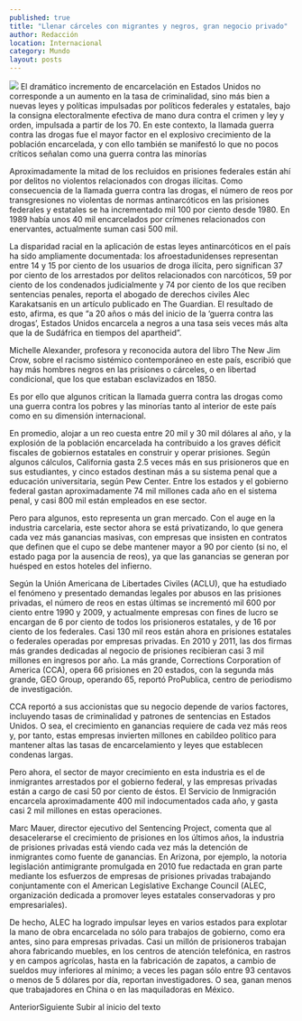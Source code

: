 ```yaml
---
published: true
title: "Llenar cárceles con migrantes y negros, gran negocio privado"
author: Redacción
location: Internacional
category: Mundo
layout: posts
---
```


![](http://i.imgur.com/eNC6FBNm.jpg)
El dramático incremento de encarcelación en Estados Unidos no corresponde a un aumento en la tasa de criminalidad, sino más bien a nuevas leyes y políticas impulsadas por políticos federales y estatales, bajo la consigna electoralmente efectiva de mano dura contra el crimen y ley y orden, impulsada a partir de los 70. En este contexto, la llamada guerra contra las drogas fue el mayor factor en el explosivo crecimiento de la población encarcelada, y con ello también se manifestó lo que no pocos críticos señalan como una guerra contra las minorías

Aproximadamente la mitad de los recluidos en prisiones federales están ahí por delitos no violentos relacionados con drogas ilícitas. Como consecuencia de la llamada guerra contra las drogas, el número de reos por transgresiones no violentas de normas antinarcóticos en las prisiones federales y estatales se ha incrementado mil 100 por ciento desde 1980. En 1989 había unos 40 mil encarcelados por crímenes relacionados con enervantes, actualmente suman casi 500 mil.

La disparidad racial en la aplicación de estas leyes antinarcóticos en el país ha sido ampliamente documentada: los afroestadunidenses representan entre 14 y 15 por ciento de los usuarios de droga ilícita, pero significan 37 por ciento de los arrestados por delitos relacionados con narcóticos, 59 por ciento de los condenados judicialmente y 74 por ciento de los que reciben sentencias penales, reporta el abogado de derechos civiles Alec Karakatsanis en un artículo publicado en The Guardian. El resultado de esto, afirma, es que “a 20 años o más del inicio de la ‘guerra contra las drogas’, Estados Unidos encarcela a negros a una tasa seis veces más alta que la de Sudáfrica en tiempos del apartheid”.

Michelle Alexander, profesora y reconocida autora del libro The New Jim Crow, sobre el racismo sistémico contemporáneo en este país, escribió que hay más hombres negros en las prisiones o cárceles, o en libertad condicional, que los que estaban esclavizados en 1850.

Es por ello que algunos critican la llamada guerra contra las drogas como una guerra contra los pobres y las minorías tanto al interior de este país como en su dimensión internacional.

En promedio, alojar a un reo cuesta entre 20 mil y 30 mil dólares al año, y la explosión de la población encarcelada ha contribuido a los graves déficit fiscales de gobiernos estatales en construir y operar prisiones. Según algunos cálculos, California gasta 2.5 veces más en sus prisioneros que en sus estudiantes, y cinco estados destinan más a su sistema penal que a educación universitaria, según Pew Center. Entre los estados y el gobierno federal gastan aproximadamente 74 mil millones cada año en el sistema penal, y casi 800 mil están empleados en ese sector.

Pero para algunos, esto representa un gran mercado. Con el auge en la industria carcelaria, este sector ahora se está privatizando, lo que genera cada vez más ganancias masivas, con empresas que insisten en contratos que definen que el cupo se debe mantener mayor a 90 por ciento (si no, el estado paga por la ausencia de reos), ya que las ganancias se generan por huésped en estos hoteles del infierno.

Según la Unión Americana de Libertades Civiles (ACLU), que ha estudiado el fenómeno y presentado demandas legales por abusos en las prisiones privadas, el número de reos en estas últimas se incrementó mil 600 por ciento entre 1990 y 2009, y actualmente empresas con fines de lucro se encargan de 6 por ciento de todos los prisioneros estatales, y de 16 por ciento de los federales. Casi 130 mil reos están ahora en prisiones estatales o federales operadas por empresas privadas. En 2010 y 2011, las dos firmas más grandes dedicadas al negocio de prisiones recibieran casi 3 mil millones en ingresos por año. La más grande, Corrections Corporation of America (CCA), opera 66 prisiones en 20 estados, con la segunda más grande, GEO Group, operando 65, reportó ProPublica, centro de periodismo de investigación.

CCA reportó a sus accionistas que su negocio depende de varios factores, incluyendo tasas de criminalidad y patrones de sentencias en Estados Unidos. O sea, el crecimiento en ganancias requiere de cada vez más reos y, por tanto, estas empresas invierten millones en cabildeo político para mantener altas las tasas de encarcelamiento y leyes que establecen condenas largas.

Pero ahora, el sector de mayor crecimiento en esta industria es el de inmigrantes arrestados por el gobierno federal, y las empresas privadas están a cargo de casi 50 por ciento de éstos. El Servicio de Inmigración encarcela aproximadamente 400 mil indocumentados cada año, y gasta casi 2 mil millones en estas operaciones.

Marc Mauer, director ejecutivo del Sentencing Project, comenta que al desacelerarse el crecimiento de prisiones en los últimos años, la industria de prisiones privadas está viendo cada vez más la detención de inmigrantes como fuente de ganancias. En Arizona, por ejemplo, la notoria legislación antimigrante promulgada en 2010 fue redactada en gran parte mediante los esfuerzos de empresas de prisiones privadas trabajando conjuntamente con el American Legislative Exchange Council (ALEC, organización dedicada a promover leyes estatales conservadoras y pro empresariales).

De hecho, ALEC ha logrado impulsar leyes en varios estados para explotar la mano de obra encarcelada no sólo para trabajos de gobierno, como era antes, sino para empresas privadas. Casi un millón de prisioneros trabajan ahora fabricando muebles, en los centros de atención telefónica, en rastros y en campos agrícolas, hasta en la fabricación de zapatos, a cambio de sueldos muy inferiores al mínimo; a veces les pagan sólo entre 93 centavos o menos de 5 dólares por día, reportan investigadores. O sea, ganan menos que trabajadores en China o en las maquiladoras en México.

AnteriorSiguiente
Subir al inicio del texto
